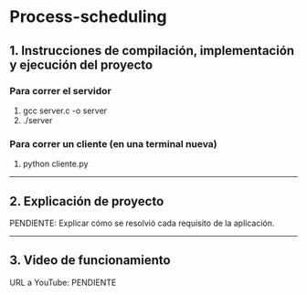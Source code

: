 # Process-scheduling

## 1. Instrucciones de compilación, implementación y ejecución del proyecto

### Para correr el servidor
1. gcc server.c -o server
2. ./server

### Para correr un cliente (en una terminal nueva)
1. python cliente.py

---

## 2. Explicación de proyecto

PENDIENTE: Explicar cómo se resolvió cada requisito de la aplicación.

---

## 3. Video de funcionamiento

URL a YouTube: PENDIENTE